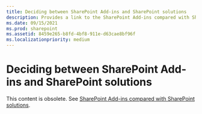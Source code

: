 ```yaml
---
title: Deciding between SharePoint Add-ins and SharePoint solutions
description: Provides a link to the SharePoint Add-ins compared with SharePoint solutions topic for a modern solution.
ms.date: 09/15/2021
ms.prod: sharepoint
ms.assetid: 8459e265-b8fd-4bf8-911e-d63cae8bf96f
ms.localizationpriority: medium
---
```



# Deciding between SharePoint Add-ins and SharePoint solutions

This content is obsolete. See  [SharePoint Add-ins compared with SharePoint solutions](sharepoint-add-ins-compared-with-sharepoint-solutions.md). 
